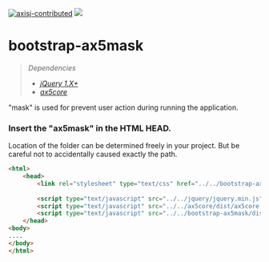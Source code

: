 [![axisj-contributed](https://img.shields.io/badge/AXISJ.com-Contributed-green.svg)](https://github.com/axisj)
![](https://img.shields.io/badge/Seowoo-Mondo&Thomas-red.svg)

# bootstrap-ax5mask
> *Dependencies*
> * _[jQuery 1.X+](http://jquery.com/)_
> * _[ax5core](http://ax5.io/ax5core)_

"mask" is used for prevent user action during running the application.

### Insert the "ax5mask" in the HTML HEAD.

Location of the folder can be determined freely in your project. But be careful not to accidentally caused
exactly the path.
```html
<html>
    <head>
        <link rel="stylesheet" type="text/css" href="../../bootstrap-ax5mask/dist/ax5mask.css" />
    
        <script type="text/javascript" src="../../jquery/jquery.min.js"></script>
        <script type="text/javascript" src="../../ax5core/dist/ax5core.min.js"></script>
        <script type="text/javascript" src="../../bootstrap-ax5mask/dist/ax5mask.min.js"></script>
    </head>
<body>
....
</body>
</html>
```